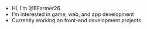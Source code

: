 - Hi, I’m @BFarmer26
- I’m interested in game, web, and app development 
- Currently working on front-end development projects

<!---
BFarmer26/BFarmer26 is a ✨ special ✨ repository because its `README.md` (this file) appears on your GitHub profile.
You can click the Preview link to take a look at your changes.
--->
